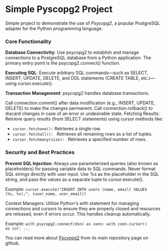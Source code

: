 # Simple Pyscopg2 Project

Simple project to demonstrate the use of *Psycopg2*, a popular PostgreSQL adapter for the Python programming language.

### Core Functionality
**Database Connectivity**: Use psycopg2 to establish and manage connections to a PostgreSQL database from a Python application. The primary entry point is the psycopg2.connect() function.

**Executing SQL**: Execute arbitrary SQL commands—such as SELECT, INSERT, UPDATE, DELETE, and DDL statements (CREATE TABLE, etc.)—using cursor.execute().

**Transaction Management**: psycopg2 handles database transactions.

Call connection.commit() after data modification (e.g., INSERT, UPDATE, DELETE) to make the changes permanent.
Call connection.rollback() to discard changes in case of an error or undesirable state.
Fetching Results: Retrieve query results (from SELECT statements) using cursor methods like:


* <code>cursor.fetchone():</code> Retrieves a single row.
* <code>cursor.fetchall(): </code> Retrieves all remaining rows as a list of tuples.
* <code>cursor.fetchmany(size): </code> Retrieves a specified number of rows.

### Security and Best Practices

**Prevent SQL Injection**: Always use parameterized queries (also known as placeholders) for passing variable data to SQL commands. Never format SQL strings directly with user input. Use %s as the placeholder in the SQL string, and pass the values as a separate tuple to cursor.execute().

Example: <code>cursor.execute("INSERT INTO users (name, email) VALUES (%s, %s);", (user_name, user_email))</code>

Context Managers: Utilize Python's with statement for managing connections and cursors to ensure they are properly closed and resources are released, even if errors occur. This handles cleanup automatically.

Example: <code>with psycopg2.connect(dsn) as conn: with conn.cursor() as cur: ...</code>

You can read more about [Pscyopg2](https://github.com/psycopg/psycopg2) from its main repository page on github.

